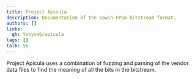 ```yaml
---
title: Project Apicula
description: Documentation of the Gowin FPGA bitstream format.
authors: []
links:
  gh: YosysHQ/apicula
tags: []
talk: 56
---
```


Project Apicula uses a combination of fuzzing and parsing of the vendor data files to find the meaning of all the bits in the bitstream.
